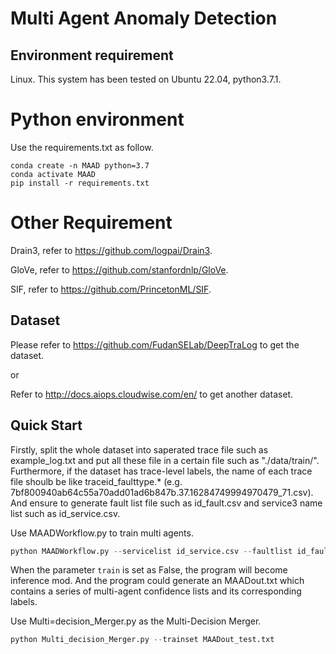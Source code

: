 # Multi Agent Anomaly Detection
## Environment requirement
Linux. This system has been tested on Ubuntu 22.04, python3.7.1.
# Python environment
Use the requirements.txt as follow.
```
conda create -n MAAD python=3.7
conda activate MAAD
pip install -r requirements.txt
```
# Other Requirement
Drain3, refer to https://github.com/logpai/Drain3.

GloVe, refer to https://github.com/stanfordnlp/GloVe.

SIF, refer to https://github.com/PrincetonML/SIF.
## Dataset
Please refer to https://github.com/FudanSELab/DeepTraLog to get the dataset.

or

Refer to http://docs.aiops.cloudwise.com/en/ to get another dataset.
## Quick Start
Firstly, split the whole dataset into saperated trace file such as example_log.txt and put all these file in a certain file such as "./data/train/". Furthermore, if the dataset has trace-level labels, the name of each trace file shoulb be like traceid_faulttype.* (e.g. 7bf800940ab64c55a70add01ad6b847b.37.16284749994970479_71.csv). And ensure to generate fault list file such as id_fault.csv and service3 name list such as id_service.csv.

Use MAADWorkflow.py to train multi agents.
```python
python MAADWorkflow.py --servicelist id_service.csv --faultlist id_fault.csv --batch 1 --trainset ./data/train/ --labelmode 0 --errortypes 72 --train True
```

When the parameter ```train``` is set as False, the program will become inference mod. And the program could generate an MAADout.txt which contains a series of multi-agent confidence lists and its corresponding labels.

Use Multi=decision_Merger.py as the Multi-Decision Merger. 
```python
python Multi_decision_Merger.py --trainset MAADout_test.txt
```
